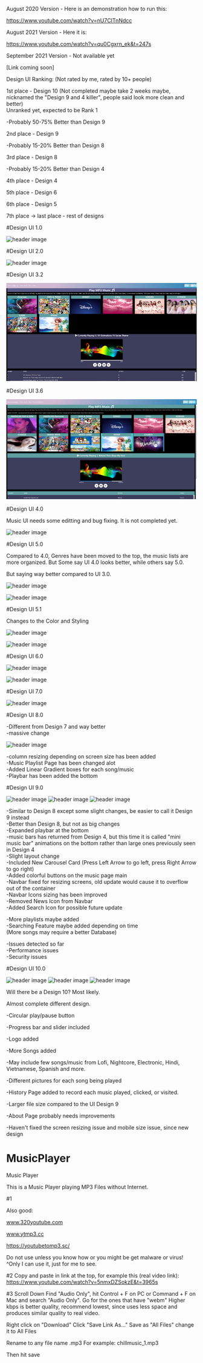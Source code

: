 
August 2020 Version - Here is an demonstration how to run this:

https://www.youtube.com/watch?v=nU7CITnNdcc

August 2021 Version - Here it is:

https://www.youtube.com/watch?v=qu0Cgxrn_ek&t=247s

September 2021 Version - Not available yet

[Link coming soon]

Design UI Ranking: (Not rated by me, rated by 10+ people)

1st place - Design 10 (Not completed maybe take 2 weeks maybe, nicknamed the "Design 9 and 4 killer", people said look more clean and better)\
Unranked yet, expected to be Rank 1

-Probably 50-75% Better than Design 9

2nd place - Design 9

-Probably 15-20% Better than Design 8

3rd place - Design 8

-Probably 15-20% Better than Design 4

4th place - Design 4

5th place - Design 6

6th place - Design 5

7th place -> last place - rest of designs

#Design UI 1.0

![header image](https://github.com/KevinCompany-CodingOfficial/MusicPlayer/blob/master/images/music-ui-1.0.png)

#Design UI 2.0

![header image](https://github.com/KevinCompany-CodingOfficial/MusicPlayer/blob/master/images/music-ui-2.0.png)

#Design UI 3.2

![header image](https://github.com/CodingWithKevin/MusicPlayer/blob/master/images/test-image.png)

#Design UI 3.6

![header image](https://github.com/CodingWithKevin/MusicPlayer/blob/master/images/musicplayer-ui-3.6.png)

#Design UI 4.0

Music UI needs some editting and bug fixing. It is not completed yet.

![header image](https://github.com/KevinCompany-CodingOfficial/MusicPlayer/blob/master/images/music-ui-4.0.png)

#Design UI 5.0

Compared to 4.0, Genres have been moved to the top, the music lists are more organized. But Some say UI 4.0 looks better, while others say 5.0.

But saying way better compared to UI 3.0.

![header image](https://github.com/KevinCompany-CodingOfficial/MusicPlayer/blob/master/images/Screen%20Shot%202021-08-24%20at%205.42.48%20PM.png)

![header image](https://github.com/KevinCompany-CodingOfficial/MusicPlayer/blob/master/images/Screen%20Shot%202021-08-24%20at%206.10.48%20PM.png)

#Design UI 5.1

Changes to the Color and Styling

![header image](https://github.com/KevinCompany-CodingOfficial/MusicPlayer/blob/master/images/UI%205.1%20p1.png)

![header image](https://github.com/KevinCompany-CodingOfficial/MusicPlayer/blob/master/images/UI%205.1%20p2.png)

#Design UI 6.0

![header image](https://github.com/KevinCompany-CodingOfficial/MusicPlayer/blob/master/images/UI-6.0-p1.png)

![header image](https://github.com/KevinCompany-CodingOfficial/MusicPlayer/blob/master/images/UI-6.0-p2.png)


#Design UI 7.0

![header image](https://github.com/KevinCompany-CodingOfficial/MusicPlayer/blob/master/images/UI-7.0.jpeg)

#Design UI 8.0

-Different from Design 7 and way better\
-massive change

![header image](https://github.com/KevinCompany-CodingOfficial/MusicPlayer/blob/master/images/UI-8.0.jpeg)

-column resizing depending on screen size has been added\
-Music Playlist Page has been changed alot\
-Added Linear Gradient boxes for each song/music\
-Playbar has been added the bottom

#Design UI 9.0

![header image](https://github.com/KevinCompany-CodingOfficial/MusicPlayer/blob/master/images/UI-9.0.jpeg)
![header image](https://github.com/KevinCompany-CodingOfficial/MusicPlayer/blob/master/images/UI-9.0-p2.jpeg)
![header image](https://github.com/KevinCompany-CodingOfficial/MusicPlayer/blob/master/images/UI-9.0-p3.jpeg)

-Similar to Design 8 except some slight changes, be easier to call it Design 9 instead\
-Better than Design 8, but not as big changes\
-Expanded playbar at the bottom\
-music bars has returned from Design 4, but this time it is called "mini music bar" animations on the bottom rather than large ones previously seen in Design 4\
-Slight layout change\
-Included New Carousel Card (Press Left Arrow to go left, press Right Arrow to go right)\
-Added colorful buttons on the music page main\
-Navbar fixed for resizing screens, old update would cause it to overflow out of the container\
-Navbar Icons sizing has been improved\
-Removed News Icon from Navbar\
-Added Search Icon for possible future update

-More playlists maybe added\
-Searching Feature maybe added depending on time\
(More songs may require a better Database)

-Issues detected so far\
-Performance issues\
-Security issues

#Design UI 10.0

![header image](https://github.com/KevinCompany-CodingOfficial/MusicPlayer/blob/master/images/UI-10p1.png)
![header image](https://github.com/KevinCompany-CodingOfficial/MusicPlayer/blob/master/images/UI-10p2.png)
![header image](https://github.com/KevinCompany-CodingOfficial/MusicPlayer/blob/master/images/UI-10p3.png)

Will there be a Design 10? Most likely.

Almost complete different design.

-Circular play/pause button

-Progress bar and slider included

-Logo added

-More Songs added

-May include few songs/music from Lofi, Nightcore, Electronic, Hindi, Vietnamese, Spanish and more.

-Different pictures for each song being played

-History Page added to record each music played, clicked, or visited.

-Larger file size compared to the UI Design 9

-About Page probably needs improvements

-Haven't fixed the screen resizing issue and mobile size issue, since new design



# MusicPlayer

Music Player

This is a Music Player playing MP3 Files without Internet.

#1

Also good:


www.320youtube.com

www.ytmp3.cc

https://youtubetomp3.sc/

Do not use unless you know how or you might be get malware or virus! 
^Only I can use it, just for me to see.

#2
Copy and paste in link at the top, for example this (real video link):
https://www.youtube.com/watch?v=5nmxDZSokzE&t=3965s

#3
Scroll Down Find "Audio Only", hit Control + F on PC or Command + F on Mac and search "Audio Only".
Go for the ones that have "webm"
Higher kbps is better quality, recommend lowest, since uses less space and produces similar quality to real video.

Right click on "Download"
Click "Save Link As..."
Save as "All Files" change it to All Files

Rename to any file name .mp3
For example: chillmusic_1.mp3

Then hit save






